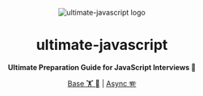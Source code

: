 <div align="center">

![ultimate-javascript logo](https://em-content.zobj.net/thumbs/240/apple/325/glowing-star_1f31f.png)

# ultimate-javascript

**Ultimate Preparation Guide for JavaScript Interviews 🌟**

[Base 🏋 🏼](./base/README.md) | [Async 🪗](./async/README.md)

</div>
